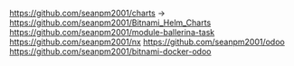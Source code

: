 https://github.com/seanpm2001/charts -> https://github.com/seanpm2001/Bitnami_Helm_Charts
https://github.com/seanpm2001/module-ballerina-task
https://github.com/seanpm2001/nx
https://github.com/seanpm2001/odoo
https://github.com/seanpm2001/bitnami-docker-odoo


